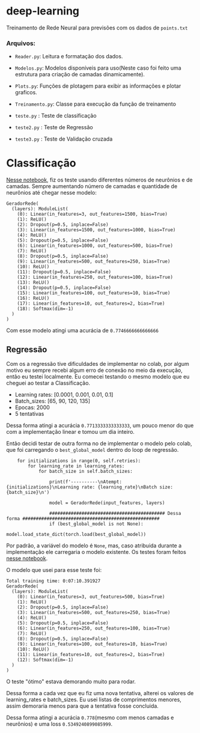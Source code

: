 # deep-learning

 Treinamento de Rede Neural para previsões com os dados de `points.txt`

### Arquivos:
* `Reader.py`: Leitura e formatação dos dados.
* `Modelos.py`: Modelos disponíveis para uso(Neste caso foi feito uma estrutura para criação de camadas dinamicamente).
* `Plots.py`: Funções de plotagem para exibir as informações e plotar graficos.
* `Treinamento.py`: Classe para execução da função de treinamento


* `teste.py` : Teste de classificação
* `teste2.py` : Teste de Regressão
* `teste3.py` : Teste de Validação cruzada

# Classificação

[Nesse notebook](https://colab.research.google.com/drive/1JvqY4rVoe326ZYBHM90SHk3Km3kVIu-H#scrollTo=g5u7105CUSYf), fiz os teste usando diferentes números de neurônios e de camadas. 
Sempre aumentando número de camadas e quantidade de neurônios até chegar nesse modelo:

    GeradorRede(
      (layers): ModuleList(
        (0): Linear(in_features=3, out_features=1500, bias=True)
        (1): ReLU()
        (2): Dropout(p=0.5, inplace=False)
        (3): Linear(in_features=1500, out_features=1000, bias=True)
        (4): ReLU()
        (5): Dropout(p=0.5, inplace=False)
        (6): Linear(in_features=1000, out_features=500, bias=True)
        (7): ReLU()
        (8): Dropout(p=0.5, inplace=False)
        (9): Linear(in_features=500, out_features=250, bias=True)
        (10): ReLU()
        (11): Dropout(p=0.5, inplace=False)
        (12): Linear(in_features=250, out_features=100, bias=True)
        (13): ReLU()
        (14): Dropout(p=0.5, inplace=False)
        (15): Linear(in_features=100, out_features=10, bias=True)
        (16): ReLU()
        (17): Linear(in_features=10, out_features=2, bias=True)
        (18): Softmax(dim=-1)
      )
    )

Com esse modelo atingi uma acurácia de `0.7746666666666666`


## Regressão

Com os a regressão tive dificuldades de implementar no colab, por algum motivo eu sempre recebi algum erro de conexão no meio da execução, então eu testei localmente.
Eu comecei testando o mesmo modelo que eu cheguei ao testar a Classificação.

* Learning rates: [0.0001, 0.001, 0.01, 0.1]
* Batch_sizes:    [65, 90, 120, 135]
* Epocas:         2000
* 5 tentativas

Dessa forma atingi a acurácia `0.7713333333333333`, um pouco menor do que com a implementação linear e tomou um dia inteiro.

Então decidi testar de outra forma no de implementar o modelo pelo colab, que foi carregando o `best_global_model` dentro do loop de regressão.


        for initializations in range(0, self.retries):
            for learning_rate in learning_rates:
                for batch_size in self.batch_sizes:

                    print(f'----------\nAtempt: {initializations}\nLearning rate: {learning_rate}\nBatch size: {batch_size}\n')

                    model = GeradorRede(input_features, layers)

                    ########################################### Dessa forma ###################################################
                    if (best_global_model is not None):
                        model.load_state_dict(torch.load(best_global_model)) 

Por padrão, a variável do modelo é `None`, mas, caso atribuida durante a implementação ele carregaria o modelo existente.
Os testes foram feitos 
[nesse notebook](https://colab.research.google.com/drive/128a011xENsVt4ezK8BCBzJSrx9u66hMl#scrollTo=d-s6Gcjltevs).

O modelo que usei para esse teste foi:

    Total training time: 0:07:10.391927
    GeradorRede(
      (layers): ModuleList(
        (0): Linear(in_features=3, out_features=500, bias=True)
        (1): ReLU()
        (2): Dropout(p=0.5, inplace=False)
        (3): Linear(in_features=500, out_features=250, bias=True)
        (4): ReLU()
        (5): Dropout(p=0.5, inplace=False)
        (6): Linear(in_features=250, out_features=100, bias=True)
        (7): ReLU()
        (8): Dropout(p=0.5, inplace=False)
        (9): Linear(in_features=100, out_features=10, bias=True)
        (10): ReLU()
        (11): Linear(in_features=10, out_features=2, bias=True)
        (12): Softmax(dim=-1)
      )
    )

O teste "ótimo" estava demorando muito para rodar.

Dessa forma a cada vez que eu fiz uma nova tentativa, alterei os valores de learning_rates e batch_sizes. 
Eu usei listas de comprimentos menores, assim demoraria menos para que a tentativa fosse concluida.

Dessa forma atingi a acurácia `0.778`(mesmo com menos camadas e neurônios) e uma loss `0.5349240899085999`. 

